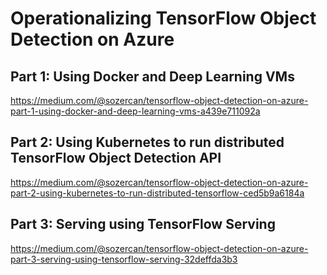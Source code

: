# Operationalizing TensorFlow Object Detection on Azure

## Part 1: Using Docker and Deep Learning VMs
https://medium.com/@sozercan/tensorflow-object-detection-on-azure-part-1-using-docker-and-deep-learning-vms-a439e711092a

## Part 2: Using Kubernetes to run distributed TensorFlow Object Detection API
https://medium.com/@sozercan/tensorflow-object-detection-on-azure-part-2-using-kubernetes-to-run-distributed-tensorflow-ced5b9a6184a

## Part 3: Serving using TensorFlow Serving
https://medium.com/@sozercan/tensorflow-object-detection-on-azure-part-3-serving-using-tensorflow-serving-32deffda3b3